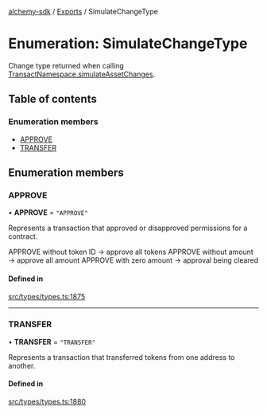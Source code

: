 [alchemy-sdk](../README.md) / [Exports](../modules.md) / SimulateChangeType

# Enumeration: SimulateChangeType

Change type returned when calling [TransactNamespace.simulateAssetChanges](../classes/TransactNamespace.md#simulateassetchanges).

## Table of contents

### Enumeration members

- [APPROVE](SimulateChangeType.md#approve)
- [TRANSFER](SimulateChangeType.md#transfer)

## Enumeration members

### APPROVE

• **APPROVE** = `"APPROVE"`

Represents a transaction that approved or disapproved permissions for a
contract.

APPROVE without token ID → approve all tokens
APPROVE without amount → approve all amount
APPROVE with zero amount → approval being cleared

#### Defined in

[src/types/types.ts:1875](https://github.com/alchemyplatform/alchemy-sdk-js/blob/80b6e91/src/types/types.ts#L1875)

___

### TRANSFER

• **TRANSFER** = `"TRANSFER"`

Represents a transaction that transferred tokens from one address to another.

#### Defined in

[src/types/types.ts:1880](https://github.com/alchemyplatform/alchemy-sdk-js/blob/80b6e91/src/types/types.ts#L1880)
